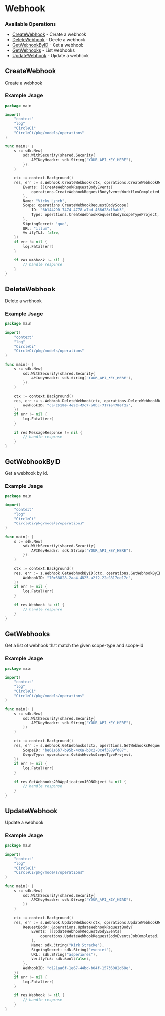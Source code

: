 # Webhook

### Available Operations

* [CreateWebhook](#createwebhook) - Create a webhook
* [DeleteWebhook](#deletewebhook) - Delete a webhook
* [GetWebhookByID](#getwebhookbyid) - Get a webhook
* [GetWebhooks](#getwebhooks) - List webhooks
* [UpdateWebhook](#updatewebhook) - Update a webhook

## CreateWebhook

Create a webhook

### Example Usage

```go
package main

import(
	"context"
	"log"
	"CircleCi"
	"CircleCi/pkg/models/operations"
)

func main() {
    s := sdk.New(
        sdk.WithSecurity(shared.Security{
            APIKeyHeader: sdk.String("YOUR_API_KEY_HERE"),
        }),
    )

    ctx := context.Background()
    res, err := s.Webhook.CreateWebhook(ctx, operations.CreateWebhookRequestBody{
        Events: []CreateWebhookRequestBodyEvents{
            operations.CreateWebhookRequestBodyEventsWorkflowCompleted,
        },
        Name: "Vicky Lynch",
        Scope: operations.CreateWebhookRequestBodyScope{
            ID: "6b144290-7474-4778-a7bd-466d28c10ab3",
            Type: operations.CreateWebhookRequestBodyScopeTypeProject,
        },
        SigningSecret: "quo",
        URL: "illum",
        VerifyTLS: false,
    })
    if err != nil {
        log.Fatal(err)
    }

    if res.Webhook != nil {
        // handle response
    }
}
```

## DeleteWebhook

Delete a webhook

### Example Usage

```go
package main

import(
	"context"
	"log"
	"CircleCi"
	"CircleCi/pkg/models/operations"
)

func main() {
    s := sdk.New(
        sdk.WithSecurity(shared.Security{
            APIKeyHeader: sdk.String("YOUR_API_KEY_HERE"),
        }),
    )

    ctx := context.Background()
    res, err := s.Webhook.DeleteWebhook(ctx, operations.DeleteWebhookRequest{
        WebhookID: "ca425190-4e52-43c7-a0bc-7178e4796f2a",
    })
    if err != nil {
        log.Fatal(err)
    }

    if res.MessageResponse != nil {
        // handle response
    }
}
```

## GetWebhookByID

Get a webhook by id.

### Example Usage

```go
package main

import(
	"context"
	"log"
	"CircleCi"
	"CircleCi/pkg/models/operations"
)

func main() {
    s := sdk.New(
        sdk.WithSecurity(shared.Security{
            APIKeyHeader: sdk.String("YOUR_API_KEY_HERE"),
        }),
    )

    ctx := context.Background()
    res, err := s.Webhook.GetWebhookByID(ctx, operations.GetWebhookByIDRequest{
        WebhookID: "70c68828-2aa4-4825-a2f2-22e9817ee17c",
    })
    if err != nil {
        log.Fatal(err)
    }

    if res.Webhook != nil {
        // handle response
    }
}
```

## GetWebhooks

Get a list of webhook that match the given scope-type and scope-id

### Example Usage

```go
package main

import(
	"context"
	"log"
	"CircleCi"
	"CircleCi/pkg/models/operations"
)

func main() {
    s := sdk.New(
        sdk.WithSecurity(shared.Security{
            APIKeyHeader: sdk.String("YOUR_API_KEY_HERE"),
        }),
    )

    ctx := context.Background()
    res, err := s.Webhook.GetWebhooks(ctx, operations.GetWebhooksRequest{
        ScopeID: "be61e6b7-b95b-4c0a-b3c2-0c4f3789fd87",
        ScopeType: operations.GetWebhooksScopeTypeProject,
    })
    if err != nil {
        log.Fatal(err)
    }

    if res.GetWebhooks200ApplicationJSONObject != nil {
        // handle response
    }
}
```

## UpdateWebhook

Update a webhook

### Example Usage

```go
package main

import(
	"context"
	"log"
	"CircleCi"
	"CircleCi/pkg/models/operations"
)

func main() {
    s := sdk.New(
        sdk.WithSecurity(shared.Security{
            APIKeyHeader: sdk.String("YOUR_API_KEY_HERE"),
        }),
    )

    ctx := context.Background()
    res, err := s.Webhook.UpdateWebhook(ctx, operations.UpdateWebhookRequest{
        RequestBody: &operations.UpdateWebhookRequestBody{
            Events: []UpdateWebhookRequestBodyEvents{
                operations.UpdateWebhookRequestBodyEventsJobCompleted,
            },
            Name: sdk.String("Kirk Stracke"),
            SigningSecret: sdk.String("eveniet"),
            URL: sdk.String("asperiores"),
            VerifyTLS: sdk.Bool(false),
        },
        WebhookID: "d121aa6f-1e67-44bd-b04f-15756082d68e",
    })
    if err != nil {
        log.Fatal(err)
    }

    if res.Webhook != nil {
        // handle response
    }
}
```

